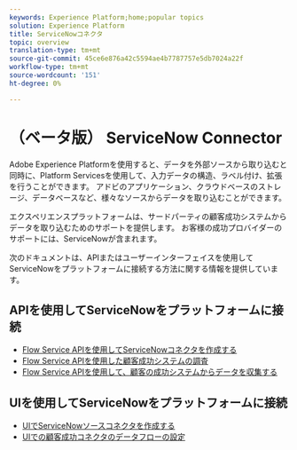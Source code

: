 ```yaml
---
keywords: Experience Platform;home;popular topics
solution: Experience Platform
title: ServiceNowコネクタ
topic: overview
translation-type: tm+mt
source-git-commit: 45ce6e876a42c5594ae4b7787757e5db7024a22f
workflow-type: tm+mt
source-wordcount: '151'
ht-degree: 0%

---
```



# （ベータ版） ServiceNow Connector

Adobe Experience Platformを使用すると、データを外部ソースから取り込むと同時に、Platform Servicesを使用して、入力データの構造、ラベル付け、拡張を行うことができます。 アドビのアプリケーション、クラウドベースのストレージ、データベースなど、様々なソースからデータを取り込むことができます。

エクスペリエンスプラットフォームは、サードパーティの顧客成功システムからデータを取り込むためのサポートを提供します。 お客様の成功プロバイダーのサポートには、ServiceNowが含まれます。

次のドキュメントは、APIまたはユーザーインターフェイスを使用してServiceNowをプラットフォームに接続する方法に関する情報を提供しています。

## APIを使用してServiceNowをプラットフォームに接続

- [Flow Service APIを使用してServiceNowコネクタを作成する](../../tutorials/api/create/customer-success/servicenow.md)
- [Flow Service APIを使用した顧客成功システムの調査](../../tutorials/api/explore/customer-success.md)
- [Flow Service APIを使用して、顧客の成功システムからデータを収集する](../../tutorials/api/collect/customer-success.md)

## UIを使用してServiceNowをプラットフォームに接続

- [UIでServiceNowソースコネクタを作成する](../../tutorials/ui/create/customer-success/servicenow.md)
- [UIでの顧客成功コネクタのデータフローの設定](../../tutorials/ui/dataflow/customer-success.md)
